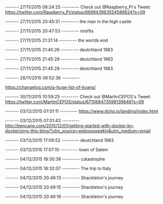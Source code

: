 
------- 27/11/2015 08:24:25 ---------
Check out @Raspberry_Pi's Tweet: https://twitter.com/Raspberry_Pi/status/669943963554586624?s=09

------- 27/11/2015 20:45:31 ---------
the man in the high castle

------- 27/11/2015 20:47:53 ---------
misfits

------- 27/11/2015 21:31:14 ---------
the worlds end

------- 27/11/2015 21:45:26 ---------
deutchland 1983

------- 27/11/2015 21:45:29 ---------
deutchland 1983

------- 27/11/2015 21:45:29 ---------
deutchland 1983

------- 28/11/2015 06:52:36 ---------

https://changelog.com/a-huge-list-of-koans/

------- 30/11/2015 10:59:25 ---------
Check out @MartinCEPOS's Tweet: https://twitter.com/MartinCEPOS/status/671068473599139846?s=09

------- 03/12/2015 07:01:11 ---------
https://www.dchq.io/landing/index.html

------- 03/12/2015 07:01:43 ---------
http://bencane.com/2015/12/01/getting-started-with-docker-by-dockerizing-this-blog/?utm_source=webopsweekly&utm_medium=email

------- 03/12/2015 17:06:52 ---------
deutchland 1983

------- 03/12/2015 17:07:10 ---------
town of Salem

------- 04/12/2015 18:30:38 ---------
catastrophe

------- 04/12/2015 18:32:07 ---------
The trip to Italy

------- 04/12/2015 20:49:13 ---------
Shackleton's journey

------- 04/12/2015 20:49:15 ---------
Shackleton's journey

------- 04/12/2015 20:49:16 ---------
Shackleton's journey
